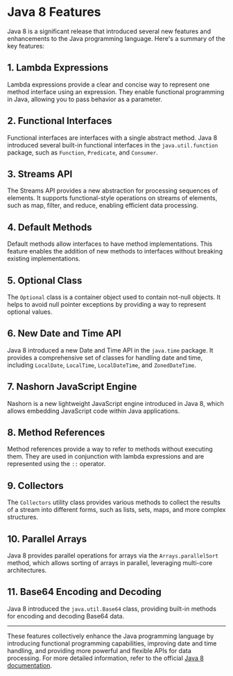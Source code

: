 # Java 8 Features

Java 8 is a significant release that introduced several new features and enhancements to the Java programming language. Here's a summary of the key features:

## 1. Lambda Expressions
Lambda expressions provide a clear and concise way to represent one method interface using an expression. They enable functional programming in Java, allowing you to pass behavior as a parameter.

## 2. Functional Interfaces
Functional interfaces are interfaces with a single abstract method. Java 8 introduced several built-in functional interfaces in the `java.util.function` package, such as `Function`, `Predicate`, and `Consumer`.

## 3. Streams API
The Streams API provides a new abstraction for processing sequences of elements. It supports functional-style operations on streams of elements, such as map, filter, and reduce, enabling efficient data processing.

## 4. Default Methods
Default methods allow interfaces to have method implementations. This feature enables the addition of new methods to interfaces without breaking existing implementations.

## 5. Optional Class
The `Optional` class is a container object used to contain not-null objects. It helps to avoid null pointer exceptions by providing a way to represent optional values.

## 6. New Date and Time API
Java 8 introduced a new Date and Time API in the `java.time` package. It provides a comprehensive set of classes for handling date and time, including `LocalDate`, `LocalTime`, `LocalDateTime`, and `ZonedDateTime`.

## 7. Nashorn JavaScript Engine
Nashorn is a new lightweight JavaScript engine introduced in Java 8, which allows embedding JavaScript code within Java applications.

## 8. Method References
Method references provide a way to refer to methods without executing them. They are used in conjunction with lambda expressions and are represented using the `::` operator.

## 9. Collectors
The `Collectors` utility class provides various methods to collect the results of a stream into different forms, such as lists, sets, maps, and more complex structures.

## 10. Parallel Arrays
Java 8 provides parallel operations for arrays via the `Arrays.parallelSort` method, which allows sorting of arrays in parallel, leveraging multi-core architectures.

## 11. Base64 Encoding and Decoding
Java 8 introduced the `java.util.Base64` class, providing built-in methods for encoding and decoding Base64 data.

---

These features collectively enhance the Java programming language by introducing functional programming capabilities, improving date and time handling, and providing more powerful and flexible APIs for data processing. For more detailed information, refer to the official [Java 8 documentation](https://docs.oracle.com/javase/8/docs/).
